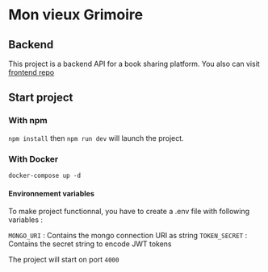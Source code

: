 # Mon vieux Grimoire
## Backend
This project is a backend API for a book sharing platform.
You also can visit [frontend repo](https://github.com/S-Syrichko/vieux-grimoire-front)

## Start project
### With npm
`npm install` then `npm run dev` will launch the project.
### With Docker
`docker-compose up -d`
  

#### Environnement variables
To make project functionnal, you have to create a .env file with following variables :

`MONGO_URI` : Contains the mongo connection URI as string
`TOKEN_SECRET` : Contains the secret string to encode JWT tokens

The project will start on port `4000`